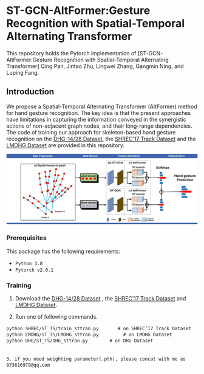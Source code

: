 
# ST-GCN-AltFormer:Gesture Recognition with Spatial-Temporal Alternating Transformer

This repository holds the Pytorch implementation of [ST-GCN-AltFormer:Gesture Recognition with Spatial-Temporal Alternating Transformer] Qing Pan, Jintao Zhu, Lingwei Zhang, Gangmin Ning, and Luping Fang.

## Introduction

We propose a Spatial-Temporal Alternating Transformer (AltFormer) method for hand gesture recognition. The key idea is that the present approaches have limitations in capturing the information conveyed in the synergistic actions of non-adjacent graph nodes, and their long-range dependencies.  The code of training our approach for skeleton-based hand gesture recognition on the [DHG-14/28 Dataset](http://www-rech.telecom-lille.fr/DHGdataset/), the [SHREC’17 Track Dataset](http://www-rech.telecom-lille.fr/shrec2017-hand/) and the [LMDHG Dataset](https://www-intuidoc.irisa.fr/english-leap-motion-dynamic-hand-gesture-lmdhg-database/) are provided in this repository.
<p align="center"><img src="figures/fig1.png" alt="" width="1000"></p>

### Prerequisites

This package has the following requirements:

* `Python 3.8`
* `Pytorch v2.0.1`

### Training
1. Download the [DHG-14/28 Dataset](http://www-rech.telecom-lille.fr/DHGdataset/) , the [SHREC’17 Track Dataset](http://www-rech.telecom-lille.fr/shrec2017-hand/) and [LMDHG Dataset](https://www-intuidoc.irisa.fr/english-leap-motion-dynamic-hand-gesture-lmdhg-database/).

2. Run one of following commands.
```
python SHREC/ST_TS/train_sttran.py       # on SHREC’17 Track Dataset
python LMDHG/ST_TS/LMDHG_sttran.py         # on LMDHG Dataset
python DHG/ST_TS/DHG_sttran.py        # on DHG Dataset


3. if you need weighting parameter(.pth), please concat with me as 873616979@qq.com
